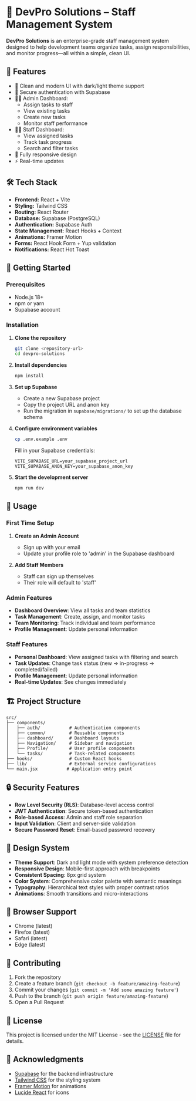 # 💼 DevPro Solutions – Staff Management System

**DevPro Solutions** is an enterprise-grade staff management system designed to help development teams organize tasks, assign responsibilities, and monitor progress—all within a simple, clean UI.

## 🧩 Features

- 🚀 Clean and modern UI with dark/light theme support
- 🔐 Secure authentication with Supabase
- 👨‍💼 Admin Dashboard:
  - Assign tasks to staff
  - View existing tasks
  - Create new tasks
  - Monitor staff performance
- 👨‍💻 Staff Dashboard:
  - View assigned tasks
  - Track task progress
  - Search and filter tasks
- 📱 Fully responsive design
- ⚡ Real-time updates

## 🛠 Tech Stack

- **Frontend:** React + Vite
- **Styling:** Tailwind CSS
- **Routing:** React Router
- **Database:** Supabase (PostgreSQL)
- **Authentication:** Supabase Auth
- **State Management:** React Hooks + Context
- **Animations:** Framer Motion
- **Forms:** React Hook Form + Yup validation
- **Notifications:** React Hot Toast

## 🚀 Getting Started

### Prerequisites

- Node.js 18+ 
- npm or yarn
- Supabase account

### Installation

1. **Clone the repository**
   ```bash
   git clone <repository-url>
   cd devpro-solutions
   ```

2. **Install dependencies**
   ```bash
   npm install
   ```

3. **Set up Supabase**
   - Create a new Supabase project
   - Copy the project URL and anon key
   - Run the migration in `supabase/migrations/` to set up the database schema

4. **Configure environment variables**
   ```bash
   cp .env.example .env
   ```
   Fill in your Supabase credentials:
   ```
   VITE_SUPABASE_URL=your_supabase_project_url
   VITE_SUPABASE_ANON_KEY=your_supabase_anon_key
   ```

5. **Start the development server**
   ```bash
   npm run dev
   ```

## 📝 Usage

### First Time Setup

1. **Create an Admin Account**
   - Sign up with your email
   - Update your profile role to 'admin' in the Supabase dashboard

2. **Add Staff Members**
   - Staff can sign up themselves
   - Their role will default to 'staff'

### Admin Features

- **Dashboard Overview**: View all tasks and team statistics
- **Task Management**: Create, assign, and monitor tasks
- **Team Monitoring**: Track individual and team performance
- **Profile Management**: Update personal information

### Staff Features

- **Personal Dashboard**: View assigned tasks with filtering and search
- **Task Updates**: Change task status (new → in-progress → completed/failed)
- **Profile Management**: Update personal information
- **Real-time Updates**: See changes immediately

## 🏗️ Project Structure

```
src/
├── components/
│   ├── auth/           # Authentication components
│   ├── common/         # Reusable components
│   ├── dashboard/      # Dashboard layouts
│   ├── Navigation/     # Sidebar and navigation
│   ├── Profile/        # User profile components
│   └── tasks/          # Task-related components
├── hooks/              # Custom React hooks
├── lib/                # External service configurations
└── main.jsx           # Application entry point
```

## 🔒 Security Features

- **Row Level Security (RLS)**: Database-level access control
- **JWT Authentication**: Secure token-based authentication
- **Role-based Access**: Admin and staff role separation
- **Input Validation**: Client and server-side validation
- **Secure Password Reset**: Email-based password recovery

## 🎨 Design System

- **Theme Support**: Dark and light mode with system preference detection
- **Responsive Design**: Mobile-first approach with breakpoints
- **Consistent Spacing**: 8px grid system
- **Color System**: Comprehensive color palette with semantic meanings
- **Typography**: Hierarchical text styles with proper contrast ratios
- **Animations**: Smooth transitions and micro-interactions

## 📱 Browser Support

- Chrome (latest)
- Firefox (latest)
- Safari (latest)
- Edge (latest)

## 🤝 Contributing

1. Fork the repository
2. Create a feature branch (`git checkout -b feature/amazing-feature`)
3. Commit your changes (`git commit -m 'Add some amazing feature'`)
4. Push to the branch (`git push origin feature/amazing-feature`)
5. Open a Pull Request

## 📄 License

This project is licensed under the MIT License - see the [LICENSE](LICENSE) file for details.

## 🙏 Acknowledgments

- [Supabase](https://supabase.com/) for the backend infrastructure
- [Tailwind CSS](https://tailwindcss.com/) for the styling system
- [Framer Motion](https://www.framer.com/motion/) for animations
- [Lucide React](https://lucide.dev/) for icons
